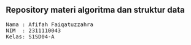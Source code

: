 ## Repository materi algoritma dan struktur data

<pre>
Nama : Afifah Faiqatuzzahra
NIM  : 2311110043
Kelas: S1SD04-A
</pre>
